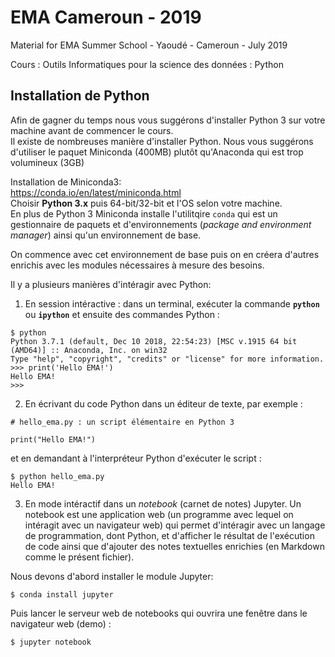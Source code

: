 # EMA Cameroun - 2019
Material for EMA Summer School - Yaoudé - Cameroun - July 2019  


Cours : Outils Informatiques pour la science des données : Python

## Installation de Python
Afin de gagner du temps nous vous suggérons d'installer Python 3 sur votre machine avant de commencer le cours.  
Il existe de nombreuses manière d'installer Python. Nous vous suggérons d'utiliser le paquet Miniconda (400MB) plutôt qu'Anaconda qui est trop volumineux (3GB)  

Installation de Miniconda3:   
https://conda.io/en/latest/miniconda.html  
Choisir **Python 3.x** puis 64-bit/32-bit et l'OS selon votre machine.  
En plus de Python 3 Miniconda installe l'utilitqire `conda` qui est un gestionnaire de paquets et d'environnements (_package and environment manager_) ainsi qu'un environnement de base.  

On commence avec cet environnement de base puis on en créera d'autres enrichis avec les modules nécessaires à mesure des besoins.  

Il y a plusieurs manières d'intéragir avec Python:  
1. En session intéractive : dans un terminal, exécuter la commande **`python`** ou **`ipython`** et ensuite des commandes Python :
```
$ python
Python 3.7.1 (default, Dec 10 2018, 22:54:23) [MSC v.1915 64 bit (AMD64)] :: Anaconda, Inc. on win32
Type "help", "copyright", "credits" or "license" for more information.
>>> print('Hello EMA!')
Hello EMA!
>>>
```

2. En écrivant du code Python dans un éditeur de texte, par exemple :  
```
# hello_ema.py : un script élémentaire en Python 3

print("Hello EMA!")
```   
et en demandant à l'interpréteur Python d'exécuter le script : 
```
$ python hello_ema.py
Hello EMA!
```  
3. En mode intéractif dans un _notebook_ (carnet de notes) Jupyter. Un notebook est une application web (un programme avec lequel on intéragit avec un navigateur web) qui permet d'intéragir avec un langage de programmation, dont Python, et d'afficher le résultat de l'exécution de code ainsi que d'ajouter des notes textuelles enrichies (en Markdown comme le présent fichier).

Nous devons d'abord installer le module Jupyter:
```
$ conda install jupyter
```
Puis lancer le serveur web de notebooks qui ouvrira une fenêtre dans le navigateur web (demo) :  
```
$ jupyter notebook
```
